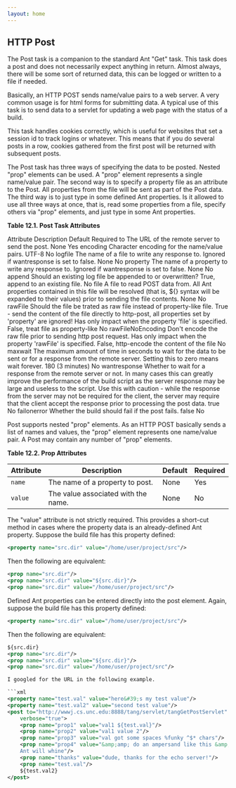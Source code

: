 ```yaml
---
layout: home
---
```

 HTTP Post
---------------------------------

The Post task is a companion to the standard Ant "Get" task. This task does a post and does not necessarily expect anything in return. Almost always, there will be some sort of returned data, this can be logged or written to a file if needed.

Basically, an HTTP POST sends name/value pairs to a web server. A very common usage is for html forms for submitting data. A typical use of this task is to send data to a servlet for updating a web page with the status of a build.

This task handles cookies correctly, which is useful for websites that set a session id to track logins or whatever. This means that if you do several posts in a row, cookies gathered from the first post will be returned with subsequent posts.

The Post task has three ways of specifying the data to be posted. Nested "prop" elements can be used. A "prop" element represents a single name/value pair. The second way is to specify a property file as an attribute to the Post. All properties from the file will be sent as part of the Post data. The third way is to just type in some defined Ant properties. Is it allowed to use all three ways at once, that is, read some properties from a file, specify others via "prop" elements, and just type in some Ant properties.

**Table 12.1. Post Task Attributes**

Attribute
Description
Default
Required
to
The URL of the remote server to send the post.
None
Yes
encoding
Character encoding for the name/value pairs.
UTF-8
No
logfile
The name of a file to write any response to. Ignored if wantresponse is set to false.
None
No
property
The name of a property to write any response to. Ignored if wantresponse is set to false.
None
No
append
Should an existing log file be appended to or overwritten?
True, append to an existing file.
No
file
A file to read POST data from. All Ant properties contained in this file will be resolved (that is, ${} syntax will be expanded to their values) prior to sending the file contents.
None
No
rawFile
Should the file be trated as raw file instead of property-like file. True - send the content of the file directly to http-post, all properties set by 'property' are ignored!
Has only impact when the property 'file' is specified.
False, treat file as property-like
No
rawFileNoEncoding
Don't encode the raw file prior to sending http post request.
Has only impact when the property 'rawFile' is specified.
False, http-encode the content of the file
No
maxwait
The maximum amount of time in seconds to wait for the data to be sent or for a response from the remote server. Setting this to zero means wait forever.
180 (3 minutes)
No
wantresponse
Whether to wait for a response from the remote server or not. In many cases this can greatly improve the performance of the build script as the server response may be large and useless to the script. Use this with caution - while the response from the server may not be required for the client, the server may require that the client accept the response prior to processing the post data.
true
No
failonerror
Whether the build should fail if the post fails.
false
No

Post supports nested "prop" elements. As an HTTP POST basically sends a list of names and values, the "prop" element represents one name/value pair. A Post may contain any number of "prop" elements.

**Table 12.2. Prop Attributes**

| Attribute | Description                         | Default | Required |
|-----------|-------------------------------------|---------|----------|
| `name`  | The name of a property to post.     | None    | Yes      |
| `value`  | The value associated with the name. | None    | No       |

The "value" attribute is not strictly required. This provides a short-cut method in cases where the property data is an already-defined Ant property. Suppose the build file has this property defined:

```xml
<property name="src.dir" value="/home/user/project/src"/>
```
Then the following are equivalent:

```xml
<prop name="src.dir"/>
<prop name="src.dir" value="${src.dir}"/>
<prop name="src.dir" value="/home/user/project/src"/>
```

Defined Ant properties can be entered directly into the post element. Again, suppose the build file has this property defined:

```xml
<property name="src.dir" value="/home/user/project/src"/>
```

Then the following are equivalent:

```xml
${src.dir}
<prop name="src.dir"/>
<prop name="src.dir" value="${src.dir}"/>
<prop name="src.dir" value="/home/user/project/src"/>

I googled for the URL in the following example.

```xml
<property name="test.val" value="here&#39;s my test value"/>
<property name="test.val2" value="second test value"/>
<post to="http://wwwj.cs.unc.edu:8888/tang/servlet/tangGetPostServlet"
    verbose="true">
    <prop name="prop1" value="val1 ${test.val}"/>
    <prop name="prop2" value="val1 value 2"/>
    <prop name="prop3" value="val got some spaces %funky ^$* chars"/>
    <prop name="prop4" value="&amp;amp; do an ampersand like this &amp;amp;amp; or
    Ant will whine"/>
    <prop name="thanks" value="dude, thanks for the echo server!"/>
    <prop name="test.val"/>
    ${test.val2}
</post>
```
